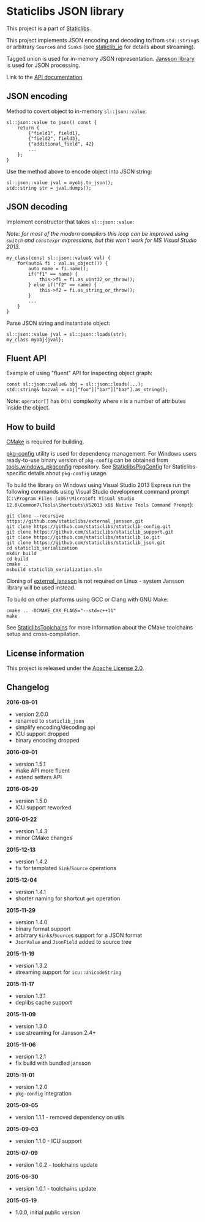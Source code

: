 Staticlibs JSON library
=======================

This project is a part of [Staticlibs](http://staticlibs.net/).

This project implements JSON encoding and decoding to/from `std::string`s or arbitrary `Source`s and `Sink`s
(see [staticlib_io](https://github.com/staticlibs/staticlib_io) for details about streaming).

Tagged union is used for in-memory JSON representation. [Jansson library](https://github.com/akheron/jansson) is used
for JSON processing.

Link to the [API documentation](http://staticlibs.github.io/staticlib_json/docs/html/namespacestaticlib_1_1json.html).

JSON encoding
-------------

Method to covert object to in-memory `sl::json::value`:

    sl::json::value to_json() const {
        return {
            {"field1", field1},
            {"field2", field3},
            {"additional_field", 42}
            ...
        };
    }

Use the method above to encode object into JSON string:

    sl::json::value jval = myobj.to_json();
    std::string str = jval.dumps();

JSON decoding
-------------

Implement constructor that takes `sl::json::value`:

_Note: for most of the modern compilers this loop can be improved using `switch` and `constexpr`
expressions, but this won't work for MS Visual Studio 2013._

    my_class(const sl::json::value& val) {
        for(auto& fi : val.as_object()) {
            auto name = fi.name();
            if("f1" == name) {
                this->f1 = fi.as_uint32_or_throw();
            } else if("f2" == name) {
                this->f2 = fi.as_string_or_throw();
            }
            ...
        }
    }

Parse JSON string and instantiate object:

    sl::json::value jval = sl::json::loads(str);
    my_class myobj{jval};

Fluent API
----------

Example of using "fluent" API for inspecting object graph:

    const sl::json::value& obj = sl::json::loads(...);
    std::string& bazval = obj["foo"]["bar"]["baz"].as_string();

Note: `operator[]` has `O(n)` complexity where `n` is a number of attributes inside the object.

How to build
------------

[CMake](http://cmake.org/) is required for building.

[pkg-config](http://www.freedesktop.org/wiki/Software/pkg-config/) utility is used for dependency management.
For Windows users ready-to-use binary version of `pkg-config` can be obtained from [tools_windows_pkgconfig](https://github.com/staticlibs/tools_windows_pkgconfig) repository.
See [StaticlibsPkgConfig](https://github.com/staticlibs/wiki/wiki/StaticlibsPkgConfig) for Staticlibs-specific details about `pkg-config` usage.

To build the library on Windows using Visual Studio 2013 Express run the following commands using
Visual Studio development command prompt 
(`C:\Program Files (x86)\Microsoft Visual Studio 12.0\Common7\Tools\Shortcuts\VS2013 x86 Native Tools Command Prompt`):

    git clone --recursive https://github.com/staticlibs/external_jansson.git
    git clone https://github.com/staticlibs/staticlib_config.git
    git clone https://github.com/staticlibs/staticlib_support.git
    git clone https://github.com/staticlibs/staticlib_io.git
    git clone https://github.com/staticlibs/staticlib_json.git
    cd staticlib_serialization
    mkdir build
    cd build
    cmake .. 
    msbuild staticlib_serialization.sln

Cloning of [external_jansson](https://github.com/staticlibs/external_jansson.git) is not required on Linux - 
system Jansson library will be used instead.

To build on other platforms using GCC or Clang with GNU Make:

    cmake .. -DCMAKE_CXX_FLAGS="--std=c++11"
    make

See [StaticlibsToolchains](https://github.com/staticlibs/wiki/wiki/StaticlibsToolchains) for 
more information about the CMake toolchains setup and cross-compilation.

License information
-------------------

This project is released under the [Apache License 2.0](http://www.apache.org/licenses/LICENSE-2.0).

Changelog
---------

**2016-09-01**

 * version 2.0.0
 * renamed to `staticlib_json`
 * simplify encoding/decoding api
 * ICU support dropped
 * binary encoding dropped

**2016-09-01**

 * version 1.5.1
 * make API more fluent
 * extend setters API

**2016-06-29**

 * version 1.5.0
 * ICU support reworked

**2016-01-22**

 * version 1.4.3
 * minor CMake changes

**2015-12-13**

 * version 1.4.2
 * fix for templated `Sink`/`Source` operations

**2015-12-04**

 * version 1.4.1
 * shorter naming for shortcut `get` operation

**2015-11-29**

 * version 1.4.0
 * binary format support
 * arbitrary `Sink`s/`Source`s support for a JSON format
 * `JsonValue` and `JsonField` added to source tree

**2015-11-19**

 * version 1.3.2
 * streaming support for `icu::UnicodeString`

**2015-11-17**

 * version 1.3.1
 * deplibs cache support

**2015-11-09**

 * version 1.3.0
 * use streaming for Jansson 2.4+

**2015-11-06**

 * version 1.2.1
 * fix build with bundled jansson

**2015-11-01**

 * version 1.2.0
 * `pkg-config` integration

**2015-09-05**

 * version 1.1.1 - removed dependency on utils

**2015-09-03**

 * version 1.1.0 - ICU support

**2015-07-09**

 * version 1.0.2 - toolchains update

**2015-06-30**

 * version 1.0.1 - toolchains update

**2015-05-19**

 * 1.0.0, initial public version
